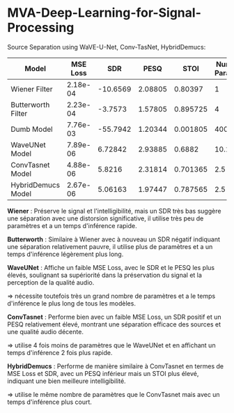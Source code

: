 # MVA-Deep-Learning-for-Signal-Processing

Source Separation using WaVE-U-Net, Conv-TasNet, HybridDemucs:

| Model              | MSE Loss  | SDR      | PESQ    | STOI     | Number of Parameters | Inference Time |
|--------------------|-----------|----------|---------|----------|----------------------|----------------|
| Wiener Filter      | 2.18e-04  | -10.6569 | 2.08805 | 0.80397  | 1                    | 4 ms           |
| Butterworth Filter | 2.23e-04  | -3.7573  | 1.57805 | 0.895725 | 4                    | 7 ms           |
| Dumb Model         | 7.76e-03  | -55.7942 | 1.20344 | 0.001805 | 400 K                | 3 ms           |
| WaveUNet Model     | 7.89e-06  | 6.72842  | 2.93885 | 0.6882   | 10.1 M               | 74 ms          |
| ConvTasnet Model   | 4.88e-06  | 5.8216   | 2.31814 | 0.701365 | 2.5 M                | 36 ms          |
| HybridDemucs Model | 2.67e-06  | 5.06163  | 1.97447 | 0.787565 | 2.5 M                | 21 ms          |

**Wiener** : Préserve le signal et l'intelligibilité, mais un SDR très bas suggère une séparation avec une distorsion significative, il utilise très peu de paramètres et a un temps d'inférence rapide.

**Butterworth** : Similaire à Wiener avec à nouveau un SDR négatif indiquant une séparation relativement pauvre, il utilise plus de paramètres et a un temps d'inférence légèrement plus long.

**WaveUNet** : Affiche un faible MSE Loss, avec le SDR et le PESQ les plus élevés, soulignant sa supériorité dans la préservation du signal et la perception de la qualité audio.

=> nécessite toutefois très un grand nombre de paramètres et a le temps d'inférence le plus long de tous les modèles.

**ConvTasnet** : Performe bien avec un faible MSE Loss, un SDR positif et un PESQ relativement élevé, montrant une séparation efficace des sources et une qualité audio décente.

=> utilise 4 fois moins de paramètres que le WaveUNet et en affichant un temps d'inférence 2 fois plus rapide.

**HybridDemucs** : Performe de manière similaire à ConvTasnet en termes de MSE Loss et SDR, avec un PESQ inférieur mais un STOI plus élevé, indiquant une bien meilleure intelligibilité.

=> utilise le même nombre de paramètres que le ConvTasnet mais avec un temps d'inférence plus court.
